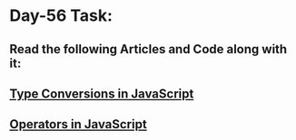 # Day-56 Task: 

## Read the following Articles and Code along with it:

## [Type Conversions in JavaScript](https://javascript.info/type-conversions)

## [Operators in JavaScript](https://javascript.info/operators)

